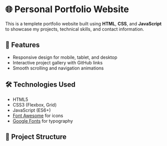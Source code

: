 # 🌐 Personal Portfolio Website

This is a templete portfolio website built using **HTML**, **CSS**, and **JavaScript** to showcase my projects, technical skills, and contact information.

## 🚀 Features
- Responsive design for mobile, tablet, and desktop
- Interactive project gallery with GitHub links
- Smooth scrolling and navigation animations

## 🛠️ Technologies Used
- HTML5
- CSS3 (Flexbox, Grid)
- JavaScript (ES6+)
- [Font Awesome](https://fontawesome.com/) for icons
- [Google Fonts](https://fonts.google.com/) for typography

## 📁 Project Structure
